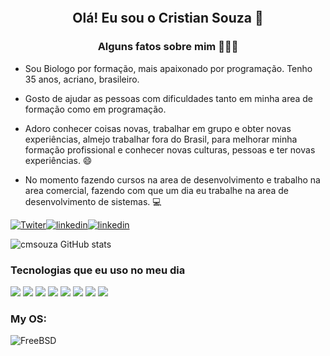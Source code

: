 <h2 align="center"><br>

Olá! Eu sou o Cristian Souza 👋

</h2>

<h3 align="center">

Alguns fatos sobre mim 👨🏻‍💻

</h3>

- Sou Biologo por formação, mais apaixonado por programação. Tenho 35 anos, acriano, brasileiro.
- Gosto de ajudar as pessoas com dificuldades tanto em minha area de formação como em programação.

- Adoro conhecer coisas novas, trabalhar em grupo e obter novas experiências, almejo trabalhar fora do Brasil, para melhorar minha formação profissional e conhecer novas culturas, pessoas e ter novas experiências. 😄

- No momento fazendo cursos na area de desenvolvimento e trabalho na area comercial, fazendo com que um dia eu trabalhe na area de desenvolvimento de sistemas. 💻

<div>

[![Twiter](https://img.shields.io/badge/Twitter-1DA1F2?style=for-the-badge&logo=twitter&logoColor=white)](https://twitter.com/cmsoouzaac)[![linkedin](https://img.shields.io/badge/LinkedIn-0077B5?style=for-the-badge&logo=linkedin&logoColor=white)](https://www.linkedin.com/in/cmsoouzaac/)[![linkedin](https://img.shields.io/badge/GitHub-100000?style=for-the-badge&logo=github&logoColor=white)](https://github.com/cmsoouzaac)

</div>

![cmsouza GitHub stats](https://github-readme-stats.vercel.app/api?username=cmsoouza&show_icons=true&theme=radical)

### Tecnologias que eu uso no meu dia

<div style="display: iline_block">
    <img align="center alt="html5" src="https://img.shields.io/badge/HTML5-E34F26?style=for-the-badge&logo=html5&logoColor=white">
    <img align="center alt="css" src="https://img.shields.io/badge/CSS3-1572B6?style=for-the-badge&logo=css3&logoColor=white">
    <img align="center alt="js" src="https://img.shields.io/badge/JavaScript-F7DF1E?style=for-the-badge&logo=javascript&logoColor=black">
    <img align="center alt="ts" src="https://img.shields.io/badge/TypeScript-007ACC?style=for-the-badge&logo=typescript&logoColor=whitek">
    <img align="center alt="nodejs" src="https://img.shields.io/badge/Node.js-43853D?style=for-the-badge&logo=node.js&logoColor=white">
    <img align="center alt="dart" src="https://img.shields.io/badge/Dart-0175C2?style=for-the-badge&logo=dart&logoColor=whit">
    <img align="center alt="c#" src="https://img.shields.io/badge/C%23-239120?style=for-the-badge&logo=c-sharp&logoColor=white">
    <img align="center alt="Android" src="https://img.shields.io/badge/Android-3DDC84?style=for-the-badge&logo=android&logoColor=white">
</div>

<div>

### My OS:

![FreeBSD](https://img.shields.io/badge/Windows-0078D6?style=for-the-badge&logo=windows&logoColor=white)

</div>

